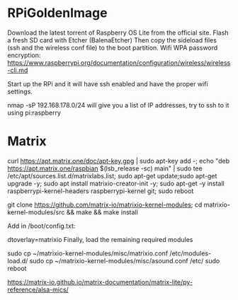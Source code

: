 # RPiGoldenImage

Download the latest torrent of Raspberry OS Lite from the official site.
Flash a fresh SD card with Etcher (BalenaEtcher)
Then copy the sideload files (ssh and the wireless conf file) to the boot partition. Wifi WPA password encryption: 
https://www.raspberrypi.org/documentation/configuration/wireless/wireless-cli.md

Start up the RPi and it will have ssh enabled and have the proper wifi settings.

nmap -sP 192.168.178.0/24 will give you a list of IP addresses, try to ssh to it using pi:raspberry


# Matrix
curl https://apt.matrix.one/doc/apt-key.gpg | sudo apt-key add -; echo "deb https://apt.matrix.one/raspbian $(lsb_release -sc) main" | sudo tee /etc/apt/sources.list.d/matrixlabs.list; sudo apt-get update;sudo apt-get upgrade -y; sudo apt install matrixio-creator-init -y; sudo apt-get -y install raspberrypi-kernel-headers raspberrypi-kernel git; sudo reboot

git clone https://github.com/matrix-io/matrixio-kernel-modules; cd matrixio-kernel-modules/src && make && make install

Add in /boot/config.txt:

dtoverlay=matrixio
Finally, load the remaining required modules

sudo cp ~/matrixio-kernel-modules/misc/matrixio.conf /etc/modules-load.d/
sudo cp ~/matrixio-kernel-modules/misc/asound.conf /etc/
sudo reboot

https://matrix-io.github.io/matrix-documentation/matrix-lite/py-reference/alsa-mics/
